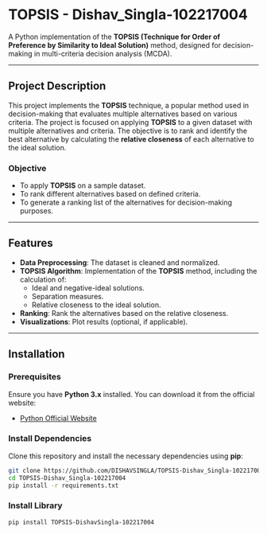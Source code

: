 ﻿# **TOPSIS - Dishav_Singla-102217004**

A Python implementation of the **TOPSIS (Technique for Order of Preference by Similarity to Ideal Solution)** method, designed for decision-making in multi-criteria decision analysis (MCDA).

---

## **Project Description**

This project implements the **TOPSIS** technique, a popular method used in decision-making that evaluates multiple alternatives based on various criteria. The project is focused on applying **TOPSIS** to a given dataset with multiple alternatives and criteria. The objective is to rank and identify the best alternative by calculating the **relative closeness** of each alternative to the ideal solution.

### **Objective**

- To apply **TOPSIS** on a sample dataset.
- To rank different alternatives based on defined criteria.
- To generate a ranking list of the alternatives for decision-making purposes.

---

## **Features**

- **Data Preprocessing**: The dataset is cleaned and normalized.
- **TOPSIS Algorithm**: Implementation of the **TOPSIS** method, including the calculation of:
  - Ideal and negative-ideal solutions.
  - Separation measures.
  - Relative closeness to the ideal solution.
- **Ranking**: Rank the alternatives based on the relative closeness.
- **Visualizations**: Plot results (optional, if applicable).
  
---

## **Installation**

### Prerequisites

Ensure you have **Python 3.x** installed. You can download it from the official website:

- [Python Official Website](https://www.python.org/downloads/)

### Install Dependencies

Clone this repository and install the necessary dependencies using **pip**:

```bash
git clone https://github.com/DISHAVSINGLA/TOPSIS-Dishav_Singla-102217004.git
cd TOPSIS-Dishav_Singla-102217004
pip install -r requirements.txt
```

### Install Library

```bash
pip install TOPSIS-DishavSingla-102217004
```

